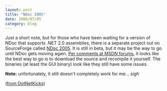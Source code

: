 ```yaml
---
layout: post
title: "NDoc 2005"
date: 2006/07/05
category: blog
---
```


Just a short note, but for those who have been waiting for a version of NDoc that supports .NET 2.0 assemblies, there is a separate project out on SourceForge called [NDoc 2005](http://sourceforge.net/project/showfiles.php?group_id=163095). It is still in beta, but it may be the way to go until NDoc gets moving again. [Per comments at MSDN forums](http://forums.microsoft.com/msdn/showpost.aspx?postid=110491&SiteID=1&PageID=1), it looks like the best way to go is to download the source and recompile it yourself. The binaries (at least the GUI binary) look like they still have some issues.

**Note:** unfortunately, it still doesn't completely work for me... *sigh*

([from DotNetKicks](http://www.dotnetkicks.com/products/NET_2_0_Documentation_Coming_Next_Week))

